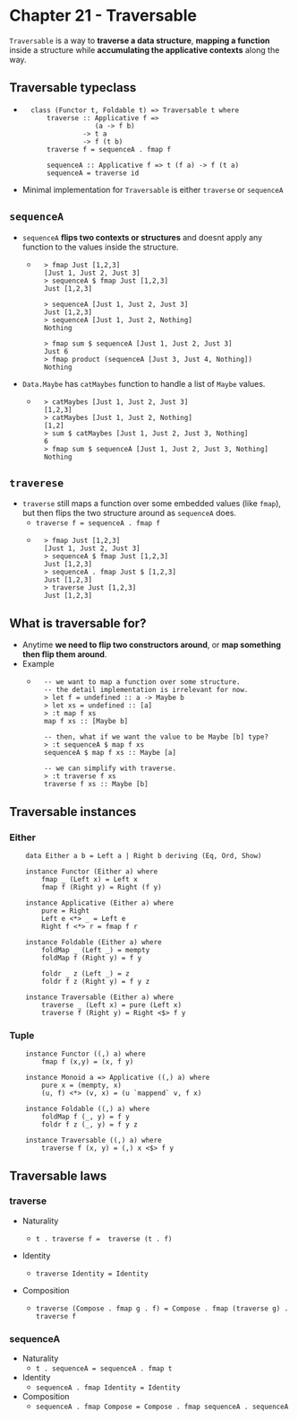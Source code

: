 # Chapter 21 - Traversable

`Traversable` is a way to **traverse a data structure**, **mapping a function**
inside a structure while **accumulating the applicative contexts** along the way.

## Traversable typeclass

* ```
    class (Functor t, Foldable t) => Traversable t where
        traverse :: Applicative f =>
                    (a -> f b)
                 -> t a
                 -> f (t b)
        traverse f = sequenceA . fmap f

        sequenceA :: Applicative f => t (f a) -> f (t a)
        sequenceA = traverse id
  ```
* Minimal implementation for `Traversable` is either `traverse` or `sequenceA`

## `sequenceA`

* `sequenceA` **flips two contexts or structures** and doesnt apply any
  function to the values inside the structure.
    * ```
        > fmap Just [1,2,3]
        [Just 1, Just 2, Just 3]
        > sequenceA $ fmap Just [1,2,3]
        Just [1,2,3]

        > sequenceA [Just 1, Just 2, Just 3]
        Just [1,2,3]
        > sequenceA [Just 1, Just 2, Nothing]
        Nothing

        > fmap sum $ sequenceA [Just 1, Just 2, Just 3]
        Just 6
        > fmap product (sequenceA [Just 3, Just 4, Nothing])
        Nothing
      ```
* `Data.Maybe` has `catMaybes` function to handle a list of `Maybe` values.
    * ```
        > catMaybes [Just 1, Just 2, Just 3]
        [1,2,3]
        > catMaybes [Just 1, Just 2, Nothing]
        [1,2]
        > sum $ catMaybes [Just 1, Just 2, Just 3, Nothing]
        6
        > fmap sum $ sequenceA [Just 1, Just 2, Just 3, Nothing]
        Nothing
      ```

## `traverese`

* `traverse` still maps a function over some embedded values (like `fmap`), but
  then flips the two structure around as `sequenceA` does.
    * `traverse f = sequenceA . fmap f`
    * ```
        > fmap Just [1,2,3]
        [Just 1, Just 2, Just 3]
        > sequenceA $ fmap Just [1,2,3]
        Just [1,2,3]
        > sequenceA . fmap Just $ [1,2,3]
        Just [1,2,3]
        > traverse Just [1,2,3]
        Just [1,2,3]
      ```

## What is traversable for?

* Anytime **we need to flip two constructors around**, or **map something then flip
  them around**.
* Example
    * ```
        -- we want to map a function over some structure.
        -- the detail implementation is irrelevant for now.
        > let f = undefined :: a -> Maybe b
        > let xs = undefined :: [a]
        > :t map f xs
        map f xs :: [Maybe b]

        -- then, what if we want the value to be Maybe [b] type?
        > :t sequenceA $ map f xs
        sequenceA $ map f xs :: Maybe [a]

        -- we can simplify with traverse.
        > :t traverse f xs
        traverse f xs :: Maybe [b]
      ```

## Traversable instances

### Either

```
    data Either a b = Left a | Right b deriving (Eq, Ord, Show)

    instance Functor (Either a) where
        fmap _ (Left x) = Left x
        fmap f (Right y) = Right (f y)

    instance Applicative (Either a) where
        pure = Right
        Left e <*> _ = Left e
        Right f <*> r = fmap f r

    instance Foldable (Either a) where
        foldMap _ (Left _) = mempty
        foldMap f (Right y) = f y
    
        foldr _ z (Left _) = z
        foldr f z (Right y) = f y z

    instance Traversable (Either a) where
        traverse _ (Left x) = pure (Left x)
        traverse f (Right y) = Right <$> f y
```

### Tuple

```
    instance Functor ((,) a) where
        fmap f (x,y) = (x, f y)

    instance Monoid a => Applicative ((,) a) where
        pure x = (mempty, x)
        (u, f) <*> (v, x) = (u `mappend` v, f x)

    instance Foldable ((,) a) where
        foldMap f (_, y) = f y
        foldr f z (_, y) = f y z

    instance Traversable ((,) a) where
        traverse f (x, y) = (,) x <$> f y
```

## Traversable laws

### traverse
* Naturality
    * `t . traverse f =  traverse (t . f)`

* Identity
    * `traverse Identity = Identity`

* Composition
    * `traverse (Compose . fmap g . f) = Compose . fmap (traverse g) . traverse f`

### sequenceA
* Naturality
    * `t . sequenceA = sequenceA . fmap t`
* Identity
    * `sequenceA . fmap Identity = Identity`
* Composition
    * `sequenceA . fmap Compose = Compose . fmap sequenceA . sequenceA`
